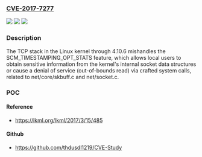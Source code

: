 ### [CVE-2017-7277](https://cve.mitre.org/cgi-bin/cvename.cgi?name=CVE-2017-7277)
![](https://img.shields.io/static/v1?label=Product&message=n%2Fa&color=blue)
![](https://img.shields.io/static/v1?label=Version&message=n%2Fa&color=blue)
![](https://img.shields.io/static/v1?label=Vulnerability&message=n%2Fa&color=brighgreen)

### Description

The TCP stack in the Linux kernel through 4.10.6 mishandles the SCM_TIMESTAMPING_OPT_STATS feature, which allows local users to obtain sensitive information from the kernel's internal socket data structures or cause a denial of service (out-of-bounds read) via crafted system calls, related to net/core/skbuff.c and net/socket.c.

### POC

#### Reference
- https://lkml.org/lkml/2017/3/15/485

#### Github
- https://github.com/thdusdl1219/CVE-Study

